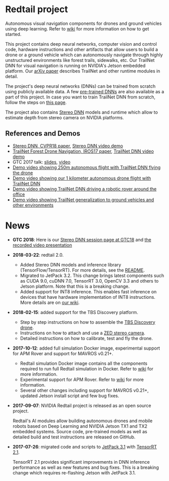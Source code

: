 # Redtail project

Autonomous visual navigation components for drones and ground vehicles using deep learning. Refer to [wiki](https://github.com/NVIDIA-Jetson/redtail/wiki) for more information on how to get started.

This project contains deep neural networks, computer vision and control code, hardware instructions and other artifacts that allow users to build a drone or a ground vehicle which can autonomously navigate through highly unstructured environments like forest trails, sidewalks, etc. Our TrailNet DNN for visual navigation is running on NVIDIA's Jetson embedded platform. Our [arXiv paper](https://arxiv.org/abs/1705.02550) describes TrailNet and other runtime modules in detail.

The project's deep neural networks (DNNs) can be trained from scratch using publicly available data. A few [pre-trained DNNs](../master/models/pretrained/) are also available as a part of this project. In case you want to train TrailNet DNN from scratch, follow the steps on [this page](../../wiki/Models).

The project also contains [Stereo DNN](../master/stereoDNN/) models and runtime which allow to estimate depth from stereo camera on NVIDIA platforms.

## References and Demos
* [Stereo DNN, CVPR18 paper](https://arxiv.org/abs/1803.09719), [Stereo DNN video demo](https://youtu.be/0FPQdVOYoAU)
* [TrailNet Forest Drone Navigation, IROS17 paper](https://arxiv.org/abs/1705.02550), [TrailNet DNN video demo](https://youtu.be/H7Ym3DMSGms)
* GTC 2017 talk: [slides](http://on-demand.gputechconf.com/gtc/2017/presentation/s7172-nikolai-smolyanskiy-autonomous-drone-navigation-with-deep-learning.pdf), [video](http://on-demand.gputechconf.com/gtc/2017/video/s7172-smolyanskiy-autonomous-drone-navigation-with-deep-learning%20(1).PNG.mp4)
* [Demo video showing 250m autonomous flight with TrailNet DNN flying the drone](https://youtu.be/H7Ym3DMSGms)
* [Demo video showing our 1 kilometer autonomous drone flight with TrailNet DNN](https://youtu.be/USYlt9t0lZY)
* [Demo video showing TrailNet DNN driving a robotic rover around the office](https://youtu.be/lOmT4yWcJrM)
* [Demo video showing TrailNet generalization to ground vehicles and other environments](https://youtu.be/ZKF5N8xUxfw)

# News
* **GTC 2018**: Here is our [Stereo DNN session page at GTC18](https://2018gputechconf.smarteventscloud.com/connect/sessionDetail.ww?SESSION_ID=152050) and [the recorded video presentation](http://on-demand.gputechconf.com/gtc/2018/video/S8660/)

* **2018-03-22**: redtail 2.0.
  * Added Stereo DNN models and inference library (TensorFlow/TensorRT). For more details, see the [README](../master/stereoDNN/).
  * Migrated to JetPack 3.2. This change brings latest components such as CUDA 9.0, cuDNN 7.0, TensorRT 3.0, OpenCV 3.3 and others to Jetson platform. Note that this is a breaking change.
  * Added support for INT8 inference. This enables fast inference on devices that have hardware implementation of INT8 instructions. More details are on [our wiki](../../wiki/ROS-Nodes#int8-inference).

* **2018-02-15**: added support for the TBS Discovery platform.
  * Step by step instructions on how to assemble the [TBS Discovery drone](../../wiki/Skypad-TBS-Discovery-Setup).
  * Instructions on how to attach and use a [ZED stereo camera](https://www.stereolabs.com/zed/).
  * Detailed instructions on how to calibrate, test and fly the drone.

* **2017-10-12**: added full simulation Docker image, experimental support for APM Rover and support for MAVROS v0.21+.
  
  * Redtail simulation Docker image contains all the components required to run full Redtail simulation in Docker. Refer to [wiki](../../wiki/Testing-in-Simulator) for more information.
  * Experimental support for APM Rover. Refer to [wiki](../../wiki#platforms) for more information.
  * Several other changes including support for MAVROS v0.21+, updated Jetson install script and few bug fixes.

* **2017-09-07**: NVIDIA Redtail project is released as an open source project.
  
  Redtail's AI modules allow building autonomous drones and mobile robots based on Deep Learning and NVIDIA Jetson TX1 and TX2 embedded systems.
  Source code, pre-trained models as well as detailed build and test instructions are released on GitHub.

* **2017-07-26**: migrated code and scripts to [JetPack 3.1](https://developer.nvidia.com/embedded/jetpack) with [TensorRT 2.1](https://developer.nvidia.com/tensorrt).
  
    TensorRT 2.1 provides significant improvements in DNN inference performance as well as new features and bug fixes. This is a breaking change which requires re-flashing Jetson with JetPack 3.1.
